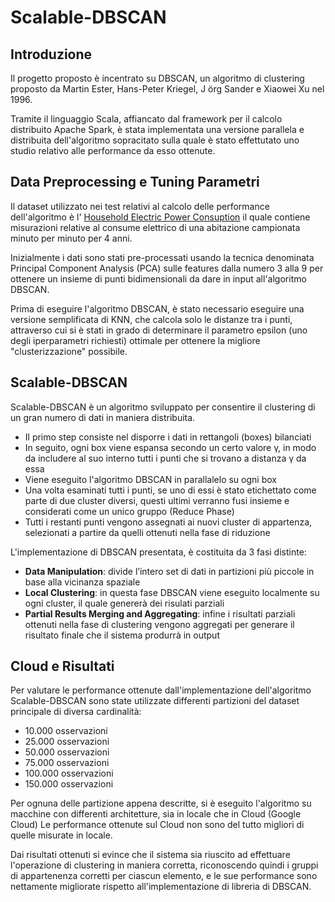 
# Scalable-DBSCAN



## Introduzione

Il progetto proposto è incentrato su DBSCAN, un algoritmo di clustering proposto
da Martin Ester, Hans-Peter Kriegel, J ̈org Sander e Xiaowei Xu nel 1996.

Tramite il linguaggio Scala, affiancato dal framework per il calcolo distribuito Apache Spark,
è stata implementata una versione parallela e distribuita dell'algoritmo sopracitato sulla quale è stato 
effettutato uno studio relativo alle performance da esso ottenute.



## Data Preprocessing e Tuning Parametri
Il dataset utilizzato nei test relativi al calcolo delle performance dell'algoritmo
è l' [Household Electric Power Consuption](https://www.kaggle.com/uciml/electric-power-consumption-data-set)
il quale contiene misurazioni relative al consume elettrico di una abitazione campionata minuto per minuto per 4 anni.

Inizialmente i dati sono stati pre-processati usando la tecnica denominata Principal Component Analysis (PCA) sulle features 
dalla numero 3 alla 9 per ottenere un insieme di punti bidimensionali da dare in input all'algoritmo DBSCAN.

Prima di eseguire l'algoritmo DBSCAN, è stato necessario eseguire una versione semplificata di KNN, che calcola solo le distanze tra i punti, 
attraverso cui si è stati in grado di determinare il parametro epsilon (uno degli iperparametri richiesti) ottimale per ottenere la migliore "clusterizzazione" possibile.

## Scalable-DBSCAN
Scalable-DBSCAN è un algoritmo sviluppato per consentire il clustering di un
gran numero di dati in maniera distribuita.

- Il primo step consiste nel disporre i dati in rettangoli (boxes) bilanciati
- In seguito, ogni box viene espansa secondo un certo valore γ, in modo da includere al suo interno tutti i punti che si trovano a distanza γ da essa
- Viene eseguito l'algoritmo DBSCAN in parallalelo su ogni box
- Una volta esaminati tutti i punti, se uno di essi è stato etichettato come parte di due cluster diversi, questi ultimi verranno fusi insieme e considerati come un unico gruppo (Reduce Phase)
- Tutti i restanti punti vengono assegnati ai nuovi cluster di appartenza,
selezionati a partire da quelli ottenuti nella fase di riduzione

L'implementazione di DBSCAN presentata, è costituita da 3 fasi distinte:
- **Data Manipulation**: divide l’intero set di dati in partizioni più piccole in base alla vicinanza spaziale
- **Local Clustering**: in questa fase DBSCAN viene eseguito localmente su ogni cluster, il quale genererà dei risulati parziali
- **Partial Results Merging and Aggregating**: infine i risultati parziali ottenuti nella fase di clustering vengono aggregati per generare il risultato finale che il sistema produrrà in output

## Cloud e Risultati
Per valutare le performance ottenute dall'implementazione dell'algoritmo Scalable-DBSCAN sono state utilizzate differenti partizioni del dataset principale di diversa cardinalità:

- 10.000 osservazioni
- 25.000 osservazioni
- 50.000 osservazioni
- 75.000 osservazioni
- 100.000 osservazioni
- 150.000 osservazioni

Per ognuna delle partizione appena descritte, si è eseguito l'algoritmo su macchine con differenti architetture, sia in locale che in Cloud (Google Cloud)
Le performance ottenute sul Cloud non sono del tutto migliori di quelle misurate in locale.

Dai risultati ottenuti si evince che il sistema sia riuscito ad effettuare l'operazione di clustering in maniera corretta,
riconoscendo quindi i gruppi di appartenenza corretti per ciascun elemento, 
e le sue performance sono nettamente migliorate rispetto all'implementazione di libreria di DBSCAN.
